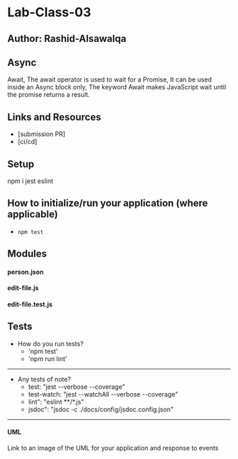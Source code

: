 # Lab-Class-03

## Author: Rashid-Alsawalqa

## Async

Await, The await operator is used to wait for a Promise, It can be used inside an Async block only, The keyword Await makes JavaScript wait until the promise returns a result.

## Links and Resources

- [submission PR]
- [ci/cd]

## Setup

npm i jest eslint

## How to initialize/run your application (where applicable)

- `npm test`

## Modules

#### person.json
#### edit-file.js
#### edit-file.test.js


## Tests

- How do you run tests?
     - 'npm test'
     - 'npm run lint'
____
- Any tests of note?
  - test: "jest --verbose --coverage"
  - test-watch: "jest --watchAll --verbose --coverage"
  - lint": "eslint **/*.js"
  - jsdoc": "jsdoc -c ./docs/config/jsdoc.config.json"
____

#### UML

Link to an image of the UML for your application and response to events
